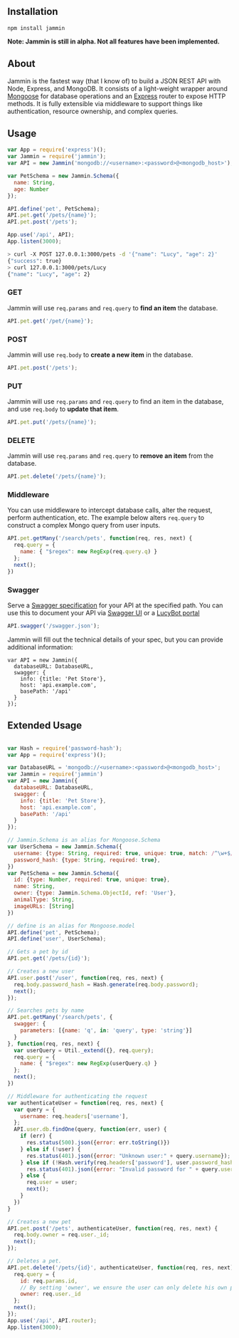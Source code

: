 ## Installation
```npm install jammin```

**Note: Jammin is still in alpha. Not all features have been implemented.**

## About
Jammin is the fastest way (that I know of) to build a JSON REST API with Node, Express, and MongoDB. It consists of a light-weight wrapper around [Mongoose](http://mongoosejs.com/) for database operations and an [Express](http://expressjs.com/) router to expose HTTP methods. It is fully extensible via middleware to support things like authentication, resource ownership, and complex queries.

## Usage

```js
var App = require('express')();
var Jammin = require('jammin');
var API = new Jammin('mongodb://<username>:<password>@<mongodb_host>');

var PetSchema = new Jammin.Schema({
  name: String,
  age: Number
});

API.define('pet', PetSchema);
API.pet.get('/pets/{name}');
API.pet.post('/pets');

App.use('/api', API);
App.listen(3000);
```

```bash
> curl -X POST 127.0.0.1:3000/pets -d '{"name": "Lucy", "age": 2}'
{"success": true}
> curl 127.0.0.1:3000/pets/Lucy
{"name": "Lucy", "age": 2}
```

### GET
Jammin will use ```req.params``` and ```req.query``` to **find an item** the database.
```js
API.pet.get('/pet/{name}');
```

### POST
Jammin will use ```req.body``` to **create a new item** in the database.
```js
API.pet.post('/pets');
```

### PUT
Jammin will use ```req.params``` and ```req.query``` to find an item in the database, and use ```req.body``` to **update that item**.
```js
API.pet.put('/pets/{name}');
```

### DELETE
Jammin will use ```req.params``` and ```req.query``` to **remove an item** from the database.
```js
API.pet.delete('/pets/{name}');
```

### Middleware
You can use middleware to intercept database calls, alter the request, perform authentication, etc.
The example below alters ```req.query``` to construct a complex Mongo query from user inputs.
```js
API.pet.getMany('/search/pets', function(req, res, next) {
  req.query = {
    name: { "$regex": new RegExp(req.query.q) }
  };
  next();
})
```

### Swagger
Serve a [Swagger specification](http://swagger.io) for your API at the specified path. You can use this to document your API via [Swagger UI](https://github.com/swagger-api/swagger-ui) or a [LucyBot portal](https://lucybot.com)
```js
API.swagger('/swagger.json');
```
Jammin will fill out the technical details of your spec, but you can provide additional information:
```
var API = new Jammin({
  databaseURL: DatabaseURL,
  swagger: {
    info: {title: 'Pet Store'},
    host: 'api.example.com',
    basePath: '/api'
  }
});
```

## Extended Usage

```js

var Hash = require('password-hash');
var App = require('express')();

var DatabaseURL = 'mongodb://<username>:<password>@<mongodb_host>';
var Jammin = require('jammin')
var API = new Jammin({
  databaseURL: DatabaseURL,
  swagger: {
    info: {title: 'Pet Store'},
    host: 'api.example.com',
    basePath: '/api'
  }
});

// Jammin.Schema is an alias for Mongoose.Schema
var UserSchema = new Jammin.Schema({
  username: {type: String, required: true, unique: true, match: /^\w+$/},
  password_hash: {type: String, required: true},
})
var PetSchema = new Jammin.Schema({
  id: {type: Number, required: true, unique: true},
  name: String,
  owner: {type: Jammin.Schema.ObjectId, ref: 'User'},
  animalType: String,
  imageURLs: [String]
})

// define is an alias for Mongoose.model
API.define('pet', PetSchema);
API.define('user', UserSchema);

// Gets a pet by id
API.pet.get('/pets/{id}');

// Creates a new user
API.user.post('/user', function(req, res, next) {
  req.body.password_hash = Hash.generate(req.body.password);
  next();
});

// Searches pets by name
API.pet.getMany('/search/pets', {
  swagger: {
    parameters: [{name: 'q', in: 'query', type: 'string'}]
  }
}, function(req, res, next) {
  var userQuery = Util._extend({}, req.query);
  req.query = {
    name: { "$regex": new RegExp(userQuery.q) }
  };
  next();
})

// Middleware for authenticating the request
var authenticateUser = function(req, res, next) {
  var query = {
    username: req.headers['username'],
  };
  API.user.db.findOne(query, function(err, user) {
    if (err) {
      res.status(500).json({error: err.toString()})
    } else if (!user) {
      res.status(401).json({error: "Unknown user:" + query.username});
    } else if (!Hash.verify(req.headers['password'], user.password_hash)) {
      res.status(401).json({error: "Invalid password for " + query.username}) 
    } else {
      req.user = user;
      next();
    }
  }) 
}

// Creates a new pet
API.pet.post('/pets', authenticateUser, function(req, res, next) {
  req.body.owner = req.user._id;
  next();
});

// Deletes a pet.
API.pet.delete('/pets/{id}', authenticateUser, function(req, res, next) {
  req.query = {
    id: req.params.id,
    // By setting 'owner', we ensure the user can only delete his own pets.
    owner: req.user._id
  };
  next();
});
App.use('/api', API.router);
App.listen(3000);

```
